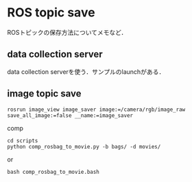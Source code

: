 # ROS topic save
ROSトピックの保存方法についてメモなど．

## data collection server
data collection serverを使う．サンプルのlaunchがある．

## image topic save
```
rosrun image_view image_saver image:=/camera/rgb/image_raw save_all_image:=false __name:=image_saver
```

comp
```
cd scripts
python comp_rosbag_to_movie.py -b bags/ -d movies/
```
or
```
bash comp_rosbag_to_movie.bash
```